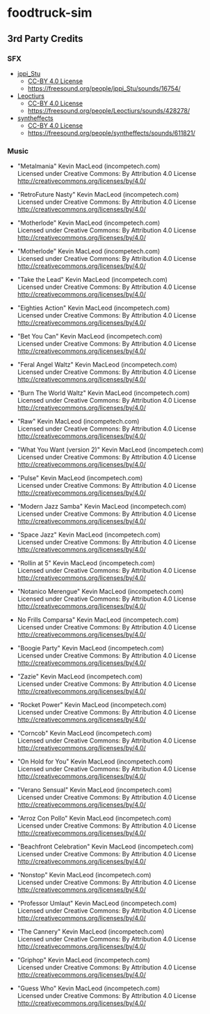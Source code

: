 # foodtruck-sim

## 3rd Party Credits
### SFX
- [jppi_Stu](https://freesound.org/people/jppi_Stu/)
  - [CC-BY 4.0 License](https://creativecommons.org/licenses/by/4.0/)
  - https://freesound.org/people/jppi_Stu/sounds/16754/
- [Leoctiurs](https://freesound.org/people/Leoctiurs/)
  - [CC-BY 4.0 License](https://creativecommons.org/licenses/by/4.0/)
  - https://freesound.org/people/Leoctiurs/sounds/428278/
- [syntheffects](https://freesound.org/people/syntheffects/)
  - [CC-BY 4.0 License](https://creativecommons.org/licenses/by/4.0/)
  - https://freesound.org/people/syntheffects/sounds/611821/

### Music
- "Metalmania" Kevin MacLeod (incompetech.com)  
Licensed under Creative Commons: By Attribution 4.0 License  
http://creativecommons.org/licenses/by/4.0/

- "RetroFuture Nasty" Kevin MacLeod (incompetech.com)  
Licensed under Creative Commons: By Attribution 4.0 License  
http://creativecommons.org/licenses/by/4.0/

- "Motherlode" Kevin MacLeod (incompetech.com)  
Licensed under Creative Commons: By Attribution 4.0 License  
http://creativecommons.org/licenses/by/4.0/

- "Motherlode" Kevin MacLeod (incompetech.com)  
Licensed under Creative Commons: By Attribution 4.0 License  
http://creativecommons.org/licenses/by/4.0/

- "Take the Lead" Kevin MacLeod (incompetech.com)  
Licensed under Creative Commons: By Attribution 4.0 License  
http://creativecommons.org/licenses/by/4.0/

- "Eighties Action" Kevin MacLeod (incompetech.com)  
Licensed under Creative Commons: By Attribution 4.0 License  
http://creativecommons.org/licenses/by/4.0/

- "Bet You Can" Kevin MacLeod (incompetech.com)  
Licensed under Creative Commons: By Attribution 4.0 License  
http://creativecommons.org/licenses/by/4.0/

- "Feral Angel Waltz" Kevin MacLeod (incompetech.com)  
Licensed under Creative Commons: By Attribution 4.0 License  
http://creativecommons.org/licenses/by/4.0/

- "Burn The World Waltz" Kevin MacLeod (incompetech.com)  
Licensed under Creative Commons: By Attribution 4.0 License  
http://creativecommons.org/licenses/by/4.0/

- "Raw" Kevin MacLeod (incompetech.com)  
Licensed under Creative Commons: By Attribution 4.0 License  
http://creativecommons.org/licenses/by/4.0/

- "What You Want (version 2)" Kevin MacLeod (incompetech.com)  
Licensed under Creative Commons: By Attribution 4.0 License  
http://creativecommons.org/licenses/by/4.0/

- "Pulse" Kevin MacLeod (incompetech.com)  
Licensed under Creative Commons: By Attribution 4.0 License  
http://creativecommons.org/licenses/by/4.0/

- "Modern Jazz Samba" Kevin MacLeod (incompetech.com)  
Licensed under Creative Commons: By Attribution 4.0 License  
http://creativecommons.org/licenses/by/4.0/

- "Space Jazz" Kevin MacLeod (incompetech.com)  
Licensed under Creative Commons: By Attribution 4.0 License  
http://creativecommons.org/licenses/by/4.0/

- "Rollin at 5" Kevin MacLeod (incompetech.com)  
Licensed under Creative Commons: By Attribution 4.0 License  
http://creativecommons.org/licenses/by/4.0/

- "Notanico Merengue" Kevin MacLeod (incompetech.com)  
Licensed under Creative Commons: By Attribution 4.0 License  
http://creativecommons.org/licenses/by/4.0/

- No Frills Comparsa" Kevin MacLeod (incompetech.com)  
Licensed under Creative Commons: By Attribution 4.0 License  
http://creativecommons.org/licenses/by/4.0/

- "Boogie Party" Kevin MacLeod (incompetech.com)  
Licensed under Creative Commons: By Attribution 4.0 License  
http://creativecommons.org/licenses/by/4.0/

- "Zazie" Kevin MacLeod (incompetech.com)  
Licensed under Creative Commons: By Attribution 4.0 License  
http://creativecommons.org/licenses/by/4.0/

- "Rocket Power" Kevin MacLeod (incompetech.com)  
Licensed under Creative Commons: By Attribution 4.0 License  
http://creativecommons.org/licenses/by/4.0/

- "Corncob" Kevin MacLeod (incompetech.com)  
Licensed under Creative Commons: By Attribution 4.0 License  
http://creativecommons.org/licenses/by/4.0/

- "On Hold for You" Kevin MacLeod (incompetech.com)  
Licensed under Creative Commons: By Attribution 4.0 License  
http://creativecommons.org/licenses/by/4.0/

- "Verano Sensual" Kevin MacLeod (incompetech.com)  
Licensed under Creative Commons: By Attribution 4.0 License  
http://creativecommons.org/licenses/by/4.0/

- "Arroz Con Pollo" Kevin MacLeod (incompetech.com)  
Licensed under Creative Commons: By Attribution 4.0 License  
http://creativecommons.org/licenses/by/4.0/

- "Beachfront Celebration" Kevin MacLeod (incompetech.com)  
Licensed under Creative Commons: By Attribution 4.0 License  
http://creativecommons.org/licenses/by/4.0/

- "Nonstop" Kevin MacLeod (incompetech.com)  
Licensed under Creative Commons: By Attribution 4.0 License  
http://creativecommons.org/licenses/by/4.0/

- "Professor Umlaut" Kevin MacLeod (incompetech.com)  
Licensed under Creative Commons: By Attribution 4.0 License  
http://creativecommons.org/licenses/by/4.0/

- "The Cannery" Kevin MacLeod (incompetech.com)  
Licensed under Creative Commons: By Attribution 4.0 License  
http://creativecommons.org/licenses/by/4.0/

- "Griphop" Kevin MacLeod (incompetech.com)  
Licensed under Creative Commons: By Attribution 4.0 License  
http://creativecommons.org/licenses/by/4.0/

- "Guess Who" Kevin MacLeod (incompetech.com)  
Licensed under Creative Commons: By Attribution 4.0 License  
http://creativecommons.org/licenses/by/4.0/
